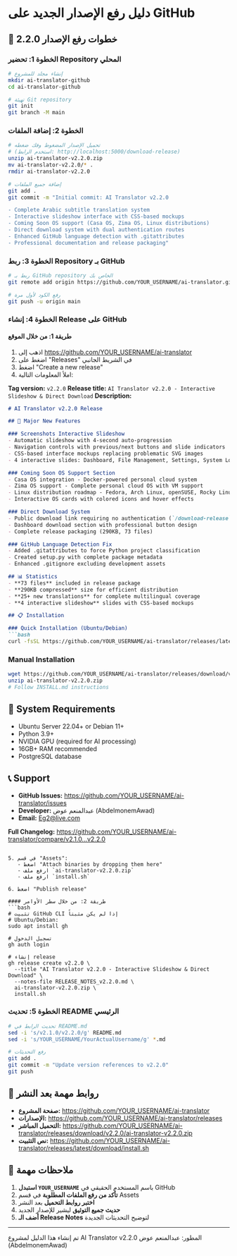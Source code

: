 # دليل رفع الإصدار الجديد على GitHub

## 🚀 خطوات رفع الإصدار 2.2.0

### الخطوة 1: تحضير Repository المحلي
```bash
# إنشاء مجلد للمشروع
mkdir ai-translator-github
cd ai-translator-github

# تهيئة Git repository
git init
git branch -M main
```

### الخطوة 2: إضافة الملفات
```bash
# تحميل الإصدار المضغوط وفك ضغطه
# (استخدم الرابط: http://localhost:5000/download-release)
unzip ai-translator-v2.2.0.zip
mv ai-translator-v2.2.0/* .
rmdir ai-translator-v2.2.0

# إضافة جميع الملفات
git add .
git commit -m "Initial commit: AI Translator v2.2.0

- Complete Arabic subtitle translation system
- Interactive slideshow interface with CSS-based mockups  
- Coming Soon OS support (Casa OS, Zima OS, Linux distributions)
- Direct download system with dual authentication routes
- Enhanced GitHub language detection with .gitattributes
- Professional documentation and release packaging"
```

### الخطوة 3: ربط Repository بـ GitHub
```bash
# ربط بـ GitHub repository الخاص بك
git remote add origin https://github.com/YOUR_USERNAME/ai-translator.git

# رفع الكود لأول مرة
git push -u origin main
```

### الخطوة 4: إنشاء Release على GitHub

#### طريقة 1: من خلال الموقع
1. اذهب إلى https://github.com/YOUR_USERNAME/ai-translator
2. اضغط على "Releases" في الشريط الجانبي
3. اضغط "Create a new release"
4. املأ المعلومات التالية:

**Tag version:** `v2.2.0`
**Release title:** `AI Translator v2.2.0 - Interactive Slideshow & Direct Download`
**Description:**
```markdown
# AI Translator v2.2.0 Release

## 🚀 Major New Features

### Screenshots Interactive Slideshow
- Automatic slideshow with 4-second auto-progression
- Navigation controls with previous/next buttons and slide indicators  
- CSS-based interface mockups replacing problematic SVG images
- 4 interactive slides: Dashboard, File Management, Settings, System Logs

### Coming Soon OS Support Section
- Casa OS integration - Docker-powered personal cloud system
- Zima OS support - Complete personal cloud OS with VM support
- Linux distribution roadmap - Fedora, Arch Linux, openSUSE, Rocky Linux
- Interactive OS cards with colored icons and hover effects

### Direct Download System
- Public download link requiring no authentication (`/download-release`)
- Dashboard download section with professional button design
- Complete release packaging (290KB, 73 files)

### GitHub Language Detection Fix
- Added .gitattributes to force Python project classification
- Created setup.py with complete package metadata
- Enhanced .gitignore excluding development assets

## 📊 Statistics
- **73 files** included in release package
- **290KB compressed** size for efficient distribution
- **25+ new translations** for complete multilingual coverage
- **4 interactive slideshow** slides with CSS-based mockups

## 📋 Installation

### Quick Installation (Ubuntu/Debian)
```bash
curl -fsSL https://github.com/YOUR_USERNAME/ai-translator/releases/latest/download/install.sh | sudo bash
```

### Manual Installation
```bash
wget https://github.com/YOUR_USERNAME/ai-translator/releases/download/v2.2.0/ai-translator-v2.2.0.zip
unzip ai-translator-v2.2.0.zip
# Follow INSTALL.md instructions
```

## 🔧 System Requirements
- Ubuntu Server 22.04+ or Debian 11+
- Python 3.9+
- NVIDIA GPU (required for AI processing)
- 16GB+ RAM recommended
- PostgreSQL database

## 📞 Support
- **GitHub Issues:** https://github.com/YOUR_USERNAME/ai-translator/issues
- **Developer:** عبدالمنعم عوض (AbdelmonemAwad)
- **Email:** Eg2@live.com

**Full Changelog:** https://github.com/YOUR_USERNAME/ai-translator/compare/v2.1.0...v2.2.0
```

5. في قسم "Assets":
   - اضغط "Attach binaries by dropping them here"
   - ارفع ملف `ai-translator-v2.2.0.zip`
   - ارفع ملف `install.sh`

6. اضغط "Publish release"

#### طريقة 2: من خلال سطر الأوامر
```bash
# تثبيت GitHub CLI إذا لم يكن مثبتاً
# Ubuntu/Debian:
sudo apt install gh

# تسجيل الدخول
gh auth login

# إنشاء release
gh release create v2.2.0 \
  --title "AI Translator v2.2.0 - Interactive Slideshow & Direct Download" \
  --notes-file RELEASE_NOTES_v2.2.0.md \
  ai-translator-v2.2.0.zip \
  install.sh
```

### الخطوة 5: تحديث README الرئيسي
```bash
# تحديث الرابط في README.md
sed -i 's/v2.1.0/v2.2.0/g' README.md
sed -i 's/YOUR_USERNAME/YourActualUsername/g' *.md

# رفع التحديثات
git add .
git commit -m "Update version references to v2.2.0"
git push
```

## 🔗 روابط مهمة بعد النشر

- **صفحة المشروع:** https://github.com/YOUR_USERNAME/ai-translator
- **الإصدارات:** https://github.com/YOUR_USERNAME/ai-translator/releases
- **التحميل المباشر:** https://github.com/YOUR_USERNAME/ai-translator/releases/download/v2.2.0/ai-translator-v2.2.0.zip
- **نص التثبيت:** https://github.com/YOUR_USERNAME/ai-translator/releases/latest/download/install.sh

## 📝 ملاحظات مهمة

1. **استبدل `YOUR_USERNAME`** باسم المستخدم الحقيقي في GitHub
2. **تأكد من رفع الملفات المطلوبة** في قسم Assets
3. **اختبر روابط التحميل** بعد النشر
4. **حديث جميع التوثيق** ليشير للإصدار الجديد
5. **أضف الـ Release Notes** لتوضيح التحديثات الجديدة

---

تم إنشاء هذا الدليل لمشروع AI Translator v2.2.0
المطور: عبدالمنعم عوض (AbdelmonemAwad)